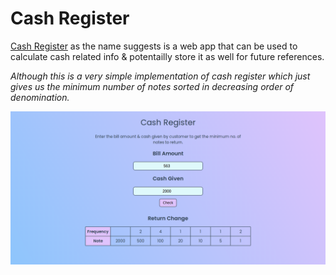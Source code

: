# Cash Register

[Cash Register](https://generatechange.netlify.app/) as the name suggests is a web app that can be used to calculate cash related info & potentailly store it as well for future references.

_Although this is a very simple implementation of cash register which just gives us the minimum number of notes sorted in decreasing order of denomination._

![demo-img](./assets/images/demos/demo1.png)
